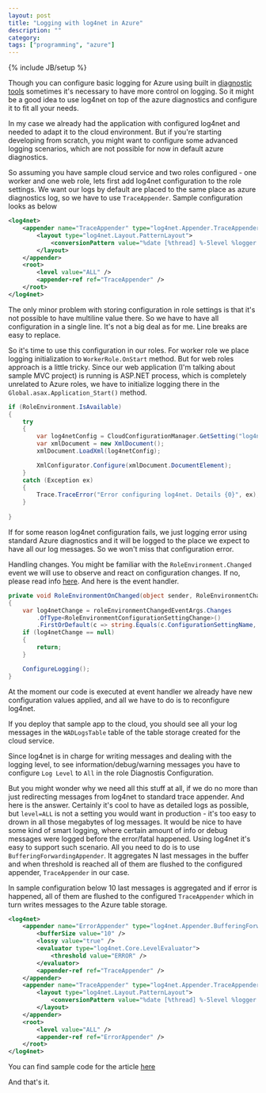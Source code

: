 ```yaml
---
layout: post
title: "Logging with log4net in Azure"
description: ""
category: 
tags: ["programming", "azure"]
---
```

{% include JB/setup %}

Though you can configure basic logging for Azure using built in 
[diagnostic tools](http://azure.microsoft.com/en-us/documentation/articles/cloud-services-dotnet-diagnostics/)
sometimes it's necessary to have more control on logging. So it might be a good idea
to use log4net on top of the azure diagnostics and configure it to fit all your needs.

<!-- more -->

In my case we already had the application with configured log4net and needed to adapt it
to the cloud environment. But if you're starting developing from scratch, you might
want to configure some advanced logging scenarios, which are not possible for now 
in default azure diagnostics.

So assuming you have sample cloud service and two roles configured - one worker and
one web role, lets first add log4net configuration to the role settings. We want 
our logs by default are placed to the same place as azure diagnostics log, so we have 
to use `TraceAppender`. Sample configuration looks as below

```xml
<log4net>   
    <appender name="TraceAppender" type="log4net.Appender.TraceAppender">
        <layout type="log4net.Layout.PatternLayout">
            <conversionPattern value="%date [%thread] %-5level %logger [%property{NDC}] - %message%newline" />
        </layout>
    </appender>
    <root>
        <level value="ALL" />
        <appender-ref ref="TraceAppender" />
    </root>
</log4net>
```

The only minor problem with storing configuration in role settings is that it's not 
possible to have multiline value there. So we have to have all configuration in a 
single line. It's not a big deal as for me. Line breaks are easy to replace.

So it's time to use this configuration in our roles. For worker role we place 
logging initialization to `WorkerRole.OnStart` method. But for web roles approach
is a little tricky. Since our web application (I'm talking about sample MVC project)
is running is ASP.NET process, which is completely unrelated to Azure roles, we
have to initialize logging there in the `Global.asax.Application_Start()` method.

```csharp
if (RoleEnvironment.IsAvailable)
{
    try
    {
        var log4netConfig = CloudConfigurationManager.GetSetting("log4net");
        var xmlDocument = new XmlDocument();
        xmlDocument.LoadXml(log4netConfig);

        XmlConfigurator.Configure(xmlDocument.DocumentElement);
    }
    catch (Exception ex)
    {
        Trace.TraceError("Error configuring log4net. Details {0}", ex);
    }
    
}
```

If for some reason log4net configuration fails, we just logging error using standard
Azure diagnostics and it will be logged to the place we expect to have all our log messages.
So we won't miss that configuration error.

Handling changes. You might be familiar with the `RoleEnvironment.Changed` event we will
use to observe and react on configuration changes. If no, please read info 
[here](https://msdn.microsoft.com/en-us/library/microsoft.windowsazure.serviceruntime.roleenvironment.changed.aspx).
And here is the event handler.

```csharp
private void RoleEnvironmentOnChanged(object sender, RoleEnvironmentChangedEventArgs roleEnvironmentChangedEventArgs)
{
    var log4netChange = roleEnvironmentChangedEventArgs.Changes
        .OfType<RoleEnvironmentConfigurationSettingChange>()
        .FirstOrDefault(c => string.Equals(c.ConfigurationSettingName, "log4net", StringComparison.OrdinalIgnoreCase));
    if (log4netChange == null)
    {
        return;
    }

    ConfigureLogging();
}
```

At the moment our code is executed at event handler we already have new configuration
values applied, and all we have to do is to reconfigure log4net.

If you deploy that sample app to the cloud, you should see all your log messages
in the `WADLogsTable` table of the table storage created for the cloud service.

Since log4net is in charge for writing messages and dealing with the logging level,
to see information/debug/warning messages you have to configure `Log Level` to `All` in 
the role Diagnostis Configuration.

But you might wonder why we need all this stuff at all, if we do no more than
just redirecting messages from log4net to standard trace appender. And here is the 
answer. Certainly it's cool to have as detailed logs as possible, but `level=ALL` is
not a setting you would want in production - it's too easy to drown in all those megabytes
of log messages. It would be nice to have some kind of smart logging, where certain amount
of info or debug messages were logged before the error/fatal happened. Using log4net it's easy
to support such scenario. All you need to do is to use `BufferingForwardingAppender`. It aggregates 
N last messages in the buffer and when threshold is reached all of them are flushed to the 
configured appender, `TraceAppender` in our case.

In sample configuration below 10 last messages is aggregated and if error is happened,
all of them are flushed to the configured `TraceAppender` which in turn writes messages
to the Azure table storage.

```xml
<log4net>
    <appender name="ErrorAppender" type="log4net.Appender.BufferingForwardingAppender">
        <bufferSize value="10" />
        <lossy value="true" />
        <evaluator type="log4net.Core.LevelEvaluator">
            <threshold value="ERROR" />
        </evaluator>
        <appender-ref ref="TraceAppender" />
    </appender>
    <appender name="TraceAppender" type="log4net.Appender.TraceAppender">
        <layout type="log4net.Layout.PatternLayout">
            <conversionPattern value="%date [%thread] %-5level %logger [%property{NDC}] - %message%newline" />
        </layout>
    </appender>
    <root>
        <level value="ALL" />
        <appender-ref ref="ErrorAppender" />
    </root>
</log4net>
```

You can find sample code for the article [here](https://github.com/raol/articles-code/tree/master/azure-logging)

And that's it.